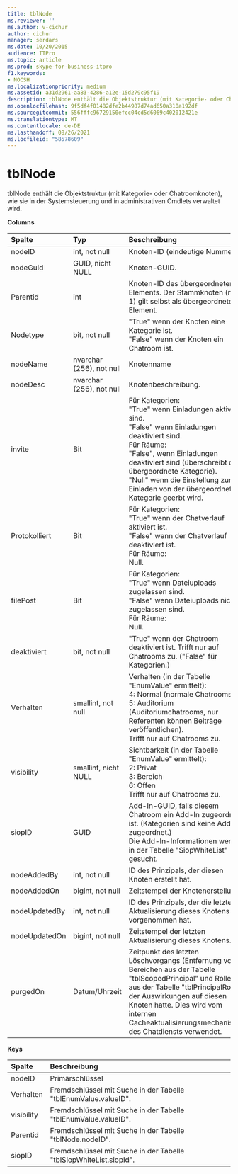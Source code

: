 ```yaml
---
title: tblNode
ms.reviewer: ''
ms.author: v-cichur
author: cichur
manager: serdars
ms.date: 10/20/2015
audience: ITPro
ms.topic: article
ms.prod: skype-for-business-itpro
f1.keywords:
- NOCSH
ms.localizationpriority: medium
ms.assetid: a31d2961-aa83-4286-a12e-15d279c95f19
description: tblNode enthält die Objektstruktur (mit Kategorie- oder Chatroomknoten), wie sie in der Systemsteuerung und in administrativen Cmdlets verwaltet wird.
ms.openlocfilehash: 9f5df4f01482dfe2b44987d74ad650a310a192df
ms.sourcegitcommit: 556fffc96729150efcc04cd5d6069c402012421e
ms.translationtype: MT
ms.contentlocale: de-DE
ms.lasthandoff: 08/26/2021
ms.locfileid: "58578609"
---
```

# <a name="tblnode"></a>tblNode
 
tblNode enthält die Objektstruktur (mit Kategorie- oder Chatroomknoten), wie sie in der Systemsteuerung und in administrativen Cmdlets verwaltet wird.
  
**Columns**

|**Spalte**|**Typ**|**Beschreibung**|
|:-----|:-----|:-----|
|nodeID  <br/> |int, not null  <br/> |Knoten-ID (eindeutige Nummer).  <br/> |
|nodeGuid  <br/> |GUID, nicht NULL  <br/> |Knoten-GUID.  <br/> |
|Parentid  <br/> |int  <br/> |Knoten-ID des übergeordneten Elements. Der Stammknoten (mit ID 1) gilt selbst als übergeordnetes Element.  <br/> |
|Nodetype  <br/> |bit, not null  <br/> |"True" wenn der Knoten eine Kategorie ist.  <br/> "False" wenn der Knoten ein Chatroom ist.  <br/> |
|nodeName  <br/> |nvarchar (256), not null  <br/> |Knotenname  <br/> |
|nodeDesc  <br/> |nvarchar (256), not null  <br/> |Knotenbeschreibung.  <br/> |
|invite  <br/> |Bit  <br/> | Für Kategorien: <br/>  "True" wenn Einladungen aktiviert sind. <br/>  "False" wenn Einladungen deaktiviert sind. <br/>  Für Räume: <br/>  "False", wenn Einladungen deaktiviert sind (überschreibt die übergeordnete Kategorie). <br/>  "Null" wenn die Einstellung zum Einladen von der übergeordneten Kategorie geerbt wird. <br/> |
|Protokolliert  <br/> |Bit  <br/> | Für Kategorien: <br/>  "True" wenn der Chatverlauf aktiviert ist. <br/>  "False" wenn der Chatverlauf deaktiviert ist. <br/>  Für Räume: <br/>  Null. <br/> |
|filePost  <br/> |Bit  <br/> | Für Kategorien: <br/>  "True" wenn Dateiuploads zugelassen sind. <br/>  "False" wenn Dateiuploads nicht zugelassen sind. <br/>  Für Räume: <br/>  Null. <br/> |
|deaktiviert  <br/> |bit, not null  <br/> |"True" wenn der Chatroom deaktiviert ist. Trifft nur auf Chatrooms zu. ("False" für Kategorien.)  <br/> |
|Verhalten  <br/> |smallint, not null  <br/> | Verhalten (in der Tabelle "EnumValue" ermittelt): <br/>  4: Normal (normale Chatrooms) <br/>  5: Auditorium (Auditoriumchatrooms, nur Referenten können Beiträge veröffentlichen). <br/>  Trifft nur auf Chatrooms zu. <br/> |
|visibility  <br/> |smallint, nicht NULL  <br/> | Sichtbarkeit (in der Tabelle "EnumValue" ermittelt): <br/>  2: Privat <br/>  3: Bereich <br/>  6: Offen <br/>  Trifft nur auf Chatrooms zu. <br/> |
|siopID  <br/> |GUID  <br/> |Add-In-GUID, falls diesem Chatroom ein Add-In zugeordnet ist. (Kategorien sind keine Add-Ins zugeordnet.)  <br/> Die Add-In-Informationen werden in der Tabelle "SiopWhiteList" gesucht.  <br/> |
|nodeAddedBy  <br/> |int, not null  <br/> |ID des Prinzipals, der diesen Knoten erstellt hat.  <br/> |
|nodeAddedOn  <br/> |bigint, not null  <br/> |Zeitstempel der Knotenerstellung.  <br/> |
|nodeUpdatedBy  <br/> |int, not null  <br/> |ID des Prinzipals, der die letzte Aktualisierung dieses Knotens vorgenommen hat.  <br/> |
|nodeUpdatedOn  <br/> |bigint, not null  <br/> |Zeitstempel der letzten Aktualisierung dieses Knotens.  <br/> |
|purgedOn  <br/> |Datum/Uhrzeit  <br/> |Zeitpunkt des letzten Löschvorgangs (Entfernung von Bereichen aus der Tabelle "tblScopedPrincipal" und Rollen aus der Tabelle "tblPrincipalRole"), der Auswirkungen auf diesen Knoten hatte. Dies wird vom internen Cacheaktualisierungsmechanismus des Chatdiensts verwendet.  <br/> |
   
**Keys**

|**Spalte**|**Beschreibung**|
|:-----|:-----|
|nodeID  <br/> |Primärschlüssel  <br/> |
|Verhalten  <br/> |Fremdschlüssel mit Suche in der Tabelle "tblEnumValue.valueID".  <br/> |
|visibility  <br/> |Fremdschlüssel mit Suche in der Tabelle "tblEnumValue.valueID".  <br/> |
|Parentid  <br/> |Fremdschlüssel mit Suche in der Tabelle "tblNode.nodeID".  <br/> |
|siopID  <br/> |Fremdschlüssel mit Suche in der Tabelle "tblSiopWhiteList.siopId".  <br/> |
   

